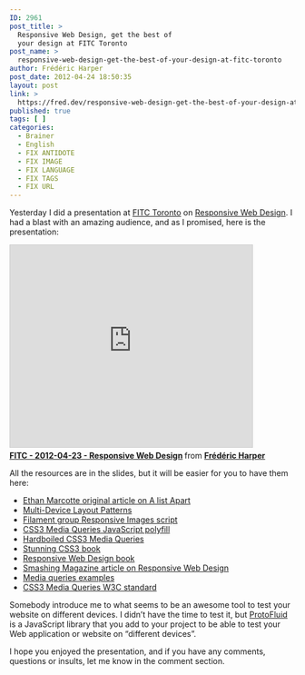 ```yaml
---
ID: 2961
post_title: >
  Responsive Web Design, get the best of
  your design at FITC Toronto
post_name: >
  responsive-web-design-get-the-best-of-your-design-at-fitc-toronto
author: Frédéric Harper
post_date: 2012-04-24 18:50:35
layout: post
link: >
  https://fred.dev/responsive-web-design-get-the-best-of-your-design-at-fitc-toronto/
published: true
tags: [ ]
categories:
  - Brainer
  - English
  - FIX ANTIDOTE
  - FIX IMAGE
  - FIX LANGUAGE
  - FIX TAGS
  - FIX URL
---
```

<p>Yesterday I did a presentation at <a href="https://www.fitc.ca/events/about/?event=124" target="_blank" rel="noopener noreferrer">FITC Toronto</a> on <a href="https://www.fitc.ca/events/presentations/presentation.cfm?event=124&amp;presentation_id=1905" target="_blank" rel="noopener noreferrer">Responsive Web Design</a>. I had a blast with an amazing audience, and as I promised, here is the presentation:</p><p align="center"><div class="embed rich SlideShare"><iframe src="https://www.slideshare.net/slideshow/embed_code/key/occUJdfuI3HCst" width="427" height="356" frameborder="0" marginwidth="0" marginheight="0" scrolling="no" style="border:1px solid #CCC;border-width:1px;margin-bottom:5px;max-width:100%" allowfullscreen> </iframe><div style="margin-bottom:5px"> <strong> <a href="https://www.slideshare.net/fredericharper/fitc-20120423-responsive-web-design" title="FITC - 2012-04-23 - Responsive Web Design" target="_blank" rel="noopener noreferrer">FITC - 2012-04-23 - Responsive Web Design</a> </strong> from <strong><a href="https://www.slideshare.net/fredericharper" target="_blank" rel="noopener noreferrer">Frédéric Harper</a></strong></div></div></p><p align="left">All the resources are in the slides, but it will be easier for you to have them here:</p><ul><li><a href="https://www.alistapart.com/articles/responsive-web-design/" target="_blank" rel="noopener noreferrer">Ethan Marcotte original article on A list Apart</a></li><li><a href="https://www.lukew.com/ff/entry.asp?1514" target="_blank" rel="noopener noreferrer">Multi-Device Layout Patterns</a></li><li><a href="https://filamentgroup.com/examples/responsive-images/" target="_blank" rel="noopener noreferrer">Filament group Responsive Images script</a></li><li><a href="https://code.google.com/p/css3-mediaqueries-js/" target="_blank" rel="noopener noreferrer">CSS3 Media Queries JavaScript polyfill</a></li><li><a href="https://stuffandnonsense.co.uk/blog/about/hardboiled_css3_media_queries" target="_blank" rel="noopener noreferrer">Hardboiled CSS3 Media Queries</a></li><li><a href="https://www.stunningcss3.com/index.php" target="_blank" rel="noopener noreferrer">Stunning CSS3 book</a></li><li><a href="https://www.abookapart.com/products/responsive-web-design" target="_blank" rel="noopener noreferrer">Responsive Web Design book</a></li><li><a href="https://www.smashingmagazine.com/2011/07/22/responsive-web-design-techniques-tools-and-design-strategies/" target="_blank" rel="noopener noreferrer">Smashing Magazine article on Responsive Web Design</a></li><li><a href="https://mediaqueri.es/" target="_blank" rel="noopener noreferrer">Media queries examples</a></li><li><a href="https://www.w3.org/TR/css3-mediaqueries/" target="_blank" rel="noopener noreferrer">CSS3 Media Queries W3C standard</a></li></ul><p>Somebody introduce me to what seems to be an awesome tool to test your website on different devices. I didn’t have the time to test it, but <a href="https://protofluid.com/" target="_blank" rel="noopener noreferrer">ProtoFluid</a> is a JavaScript library that you add to your project to be able to test your Web application or website on “different devices”.</p><p>I hope you enjoyed the presentation, and if you have any comments, questions or insults, let me know in the comment section.</p> 